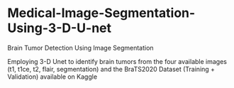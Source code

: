 # Medical-Image-Segmentation-Using-3-D-U-net

Brain Tumor Detection Using Image Segmentation

Employing 3-D Unet to identify brain tumors from the four available images (t1, t1ce, t2, flair, segmentation) and the BraTS2020 Dataset (Training + Validation) available on Kaggle
